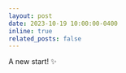 ```yaml
---
layout: post
date: 2023-10-19 10:00:00-0400
inline: true
related_posts: false
---
```


A new start! :sparkles: 
